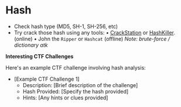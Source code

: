 # Hash

- Check hash type (MD5, SH-1, SH-256, etc)
- Try crack those hash using any tools:
  • [CrackStation](https://crackstation.net/) or [HashKiller](https://hashkiller.co.uk/). (online)
  • John the `Ripper` or `Hashcat` (offline) _Note: brute-force / dictionary atk_

**Interesting CTF Challenges**

Here's an example CTF challenge involving hash analysis:

- [Example CTF Challenge 1]
  - Description: [Brief description of the challenge]
  - Hash Provided: [Specify the hash provided]
  - Hints: [Any hints or clues provided]

